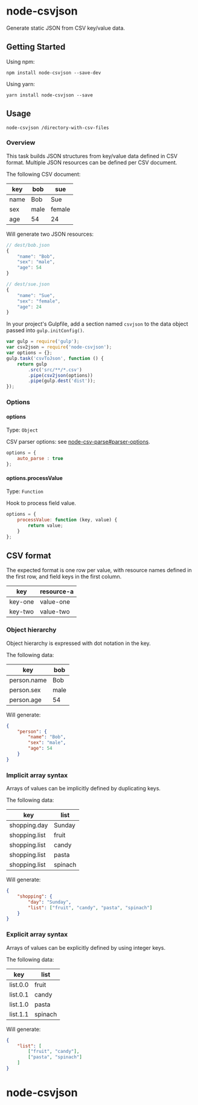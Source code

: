 # node-csvjson

Generate static JSON from CSV key/value data.


## Getting Started

Using npm:
```shell
npm install node-csvjson --save-dev
```
Using yarn:
```shell
yarn install node-csvjson --save
```


## Usage
```shell
node-csvjson /directory-with-csv-files

```

### Overview

This task builds JSON structures from key/value data defined in CSV format.
Multiple JSON resources can be defined per CSV document.

The following CSV document:

| key  | bob   | sue    |
| ---- | ----- | ------ |
| name | Bob   | Sue    |
| sex  | male  | female |
| age  | 54    | 24     |

Will generate two JSON resources:

```js
// dest/bob.json
{
	"name": "Bob",
	"sex": "male",
	"age": 54
}

// dest/sue.json
{
	"name": "Sue",
	"sex": "female",
	"age": 24
}
```

In your project's Gulpfile, add a section named `csvjson` to the data object passed into `gulp.initConfig()`.

```js
var gulp = require('gulp');
var csv2json = require('node-csvjson');
var options = {};
gulp.task('csvToJson', function () {
    return gulp
    	.src('src/**/*.csv')
        .pipe(csv2json(options))
        .pipe(gulp.dest('dist'));
});
```


### Options

#### options
Type: `Object`

CSV parser options: see [node-csv-parse#parser-options](https://github.com/wdavidw/node-csv-parse#parser-options).

```js
options = {
	auto_parse : true
};
```


#### options.processValue
Type: `Function`

Hook to process field value.

```js
options = {
	processValue: function (key, value) {
		return value;
	}
};
```


## CSV format

The expected format is one row per value, with resource names defined in the first row,
and field keys in the first column.

| key     | resource-a |
| ------- | ---------- |
| key-one | value-one  |
| key-two | value-two  |


### Object hierarchy

Object hierarchy is expressed with dot notation in the key.

The following data:

| key         | bob   |
| ----------- | ----- |
| person.name | Bob   |
| person.sex  | male  |
| person.age  | 54    |

Will generate:

```json
{
	"person": {
		"name": "Bob",
		"sex": "male",
		"age": 54
	}
}
```


### Implicit array syntax

Arrays of values can be implicitly defined by duplicating keys.

The following data:

| key           | list    |
| ------------- | ------- |
| shopping.day  | Sunday  |
| shopping.list | fruit   |
| shopping.list | candy   |
| shopping.list | pasta   |
| shopping.list | spinach |

Will generate:

```json
{
	"shopping": {
		"day": "Sunday",
		"list": ["fruit", "candy", "pasta", "spinach"]
	}
}
```


### Explicit array syntax

Arrays of values can be explicitly defined by using integer keys.

The following data:

| key       | list    |
| --------- | ------- |
| list.0.0  | fruit   |
| list.0.1  | candy   |
| list.1.0  | pasta   |
| list.1.1  | spinach |

Will generate:

```json
{
	"list": [
		["fruit", "candy"],
		["pasta", "spinach"]
	]
}
```
# node-csvjson
